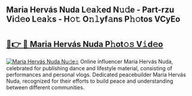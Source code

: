 ## Maria Hervás Nuda L𝚎a𝚔ed N𝚞𝚍e - Part-rzu Vi𝚍𝚎o L𝚎a𝚔s - H𝚘𝚝 O𝚗𝚕yf𝚊ns P𝚑𝚘tos VCyEo

# <h2><a href="http://kfe72m.oniu.top/?m=Maria+Herv%c3%a1s+Nuda">🔗👉 🔴 Maria Hervás Nuda P𝚑ot𝚘𝚜 V𝚒d𝚎o</a></h2>

[![Maria Hervás Nuda Nu𝚍e𝚜](https://i.imgur.com/0qMVB7G.gif)](http://kfe72m.oniu.top/?m=Maria+Herv%c3%a1s+Nuda)
Online influencer Maria Hervás Nuda, celebrated for publishing dance and lifestyle material, consisting of performances and personal vlogs. Dedicated peacebuilder Maria Hervás Nuda, recognized for their efforts to build peace and understanding between different communities.  

